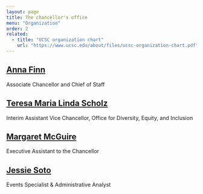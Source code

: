 ```yaml
---
layout: page
title: The chancellor's office
menu: "Organization"
order: 2
related:
  - title: "UCSC organization chart"
    url: "https://www.ucsc.edu/about/files/ucsc-organization-chart.pdf"
---
```


## [Anna Finn](https://campusdirectory.ucsc.edu/detail.php?type=people&uid=annaf)
Associate Chancellor and Chief of Staff

## [Teresa Maria Linda Scholz](https://campusdirectory.ucsc.edu/detail.php?type=people&uid=tscholz)
Interim Assistant Vice Chancellor, Office for Diversity, Equity, and Inclusion

## [Margaret McGuire](https://campusdirectory.ucsc.edu/detail.php?type=people&uid=mcguire)
Executive Assistant to the Chancellor

## [Jessie Soto](https://campusdirectory.ucsc.edu/detail.php?type=people&uid=jdsoto)
Events Specialist & Administrative Analyst